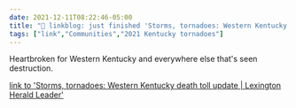 ```yaml
---
date: 2021-12-11T08:22:46-05:00
title: "🔗 linkblog: just finished 'Storms, tornadoes: Western Kentucky death toll update | Lexington Herald Leader'"
tags: ["link","Communities","2021 Kentucky tornadoes"]
---
```

Heartbroken for Western Kentucky and everywhere else that's seen destruction.
 
[link to 'Storms, tornadoes: Western Kentucky death toll update | Lexington Herald Leader'](https://www.kentucky.com/news/state/kentucky/article256511091.html)
